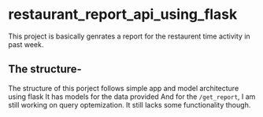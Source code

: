 # restaurant_report_api_using_flask
This project is basically genrates a report for the restaurent time activity in past week.
## The structure-
The structure of this porject follows simple app and model architecture using flask
It has models for the data provided 
And for the `/get_report`, I am still working on query optemization.
It still lacks some functionality though.

